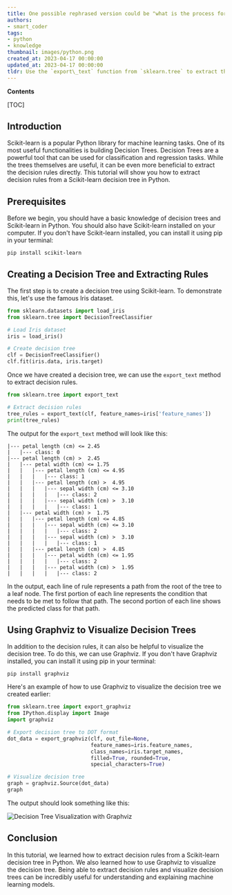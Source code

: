 ```yaml
---
title: One possible rephrased version could be "what is the process for extracting decision rules from a decision tree using scikit-learn?"
authors:
- smart_coder
tags:
- python
- knowledge
thumbnail: images/python.png
created_at: 2023-04-17 00:00:00
updated_at: 2023-04-17 00:00:00
tldr: Use the `export\_text` function from `sklearn.tree` to extract the decision rules from a scikit-learn decision-tree in Python.
---
```


**Contents**

[TOC]

## Introduction

Scikit-learn is a popular Python library for machine learning tasks. One of its most useful functionalities is building Decision Trees. Decision Trees are a powerful tool that can be used for classification and regression tasks. While the trees themselves are useful, it can be even more beneficial to extract the decision rules directly. This tutorial will show you how to extract decision rules from a Scikit-learn decision tree in Python.

## Prerequisites

Before we begin, you should have a basic knowledge of decision trees and Scikit-learn in Python. You should also have Scikit-learn installed on your computer. If you don't have Scikit-learn installed, you can install it using pip in your terminal:

```
pip install scikit-learn
```

## Creating a Decision Tree and Extracting Rules

The first step is to create a decision tree using Scikit-learn. To demonstrate this, let's use the famous Iris dataset. 

``` python
from sklearn.datasets import load_iris
from sklearn.tree import DecisionTreeClassifier

# Load Iris dataset
iris = load_iris()

# Create decision tree
clf = DecisionTreeClassifier()
clf.fit(iris.data, iris.target)
``` 

Once we have created a decision tree, we can use the `export_text` method to extract decision rules. 

``` python
from sklearn.tree import export_text

# Extract decision rules 
tree_rules = export_text(clf, feature_names=iris['feature_names'])
print(tree_rules)
```

The output for the `export_text` method will look like this:

```
|--- petal length (cm) <= 2.45
|   |--- class: 0
|--- petal length (cm) >  2.45
|   |--- petal width (cm) <= 1.75
|   |   |--- petal length (cm) <= 4.95
|   |   |   |--- class: 1
|   |   |--- petal length (cm) >  4.95
|   |   |   |--- sepal width (cm) <= 3.10
|   |   |   |   |--- class: 2
|   |   |   |--- sepal width (cm) >  3.10
|   |   |   |   |--- class: 1
|   |--- petal width (cm) >  1.75
|   |   |--- petal length (cm) <= 4.85
|   |   |   |--- sepal width (cm) <= 3.10
|   |   |   |   |--- class: 2
|   |   |   |--- sepal width (cm) >  3.10
|   |   |   |   |--- class: 1
|   |   |--- petal length (cm) >  4.85
|   |   |   |--- petal width (cm) <= 1.95
|   |   |   |   |--- class: 2
|   |   |   |--- petal width (cm) >  1.95
|   |   |   |   |--- class: 2
```

In the output, each line of rule represents a path from the root of the tree to a leaf node. The first portion of each line represents the condition that needs to be met to follow that path. The second portion of each line shows the predicted class for that path.

## Using Graphviz to Visualize Decision Trees

In addition to the decision rules, it can also be helpful to visualize the decision tree. To do this, we can use Graphviz. If you don't have Graphviz installed, you can install it using pip in your terminal:

```
pip install graphviz
```

Here's an example of how to use Graphviz to visualize the decision tree we created earlier:

``` python
from sklearn.tree import export_graphviz
from IPython.display import Image
import graphviz

# Export decision tree to DOT format
dot_data = export_graphviz(clf, out_file=None, 
                           feature_names=iris.feature_names,  
                           class_names=iris.target_names,  
                           filled=True, rounded=True,  
                           special_characters=True)

# Visualize decision tree
graph = graphviz.Source(dot_data)
graph
```

The output should look something like this:

![Decision Tree Visualization with Graphviz](https://i.imgur.com/kZgX9Oa.png)

## Conclusion

In this tutorial, we learned how to extract decision rules from a Scikit-learn decision tree in Python. We also learned how to use Graphviz to visualize the decision tree. Being able to extract decision rules and visualize decision trees can be incredibly useful for understanding and explaining machine learning models.
